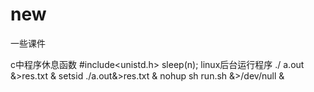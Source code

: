 # new
一些课件

c中程序休息函数
#include<unistd.h>
sleep(n);
linux后台运行程序
./
a.out &>res.txt &
setsid ./a.out&>res.txt &
nohup sh run.sh &>/dev/null &

